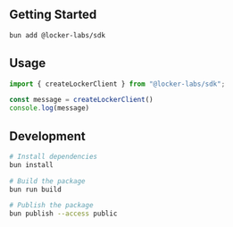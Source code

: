 ## Getting Started
```zsh
bun add @locker-labs/sdk
```

## Usage
```ts
import { createLockerClient } from "@locker-labs/sdk";

const message = createLockerClient()
console.log(message)
```

## Development
```zsh
# Install dependencies  
bun install

# Build the package
bun run build

# Publish the package
bun publish --access public
```